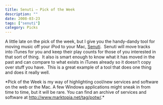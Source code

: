 ```yaml
---
title: Senuti – Pick of the Week
description: ""
date: 2008-03-23
tags: ["senuti"]
category: Picks
---
```



<p>A little late on the pick of the week, but I give you the handy-dandy tool for moving music off your iPod to your Mac, <a href="https://web.archive.org/web/20131211172915/http://www.fadingred.org/senuti/">Senuti</a>.&nbsp; Senuti will move tracks into iTunes for you and keep their play counts for those of you interested in that sort of thing.&nbsp; It also is smart enough to know what it has moved in the past and can compare to what exists in iTunes already so it doesn’t copy over stuff you have.&nbsp; This is a great example of a tool that does one thing and does it really well.</p>

<p>*Pick of the Week is my way of highlighting cool/new services and software on the web or the Mac. A few Windows applications might sneak in from time to time, but it will be rare. You can find an archive of services and software at <a href="https://web.archive.org/web/20131211172915/http://www.marktopia.net/tag/potw/">http://www.marktopia.net/tag/potw/</a>.*</p>
